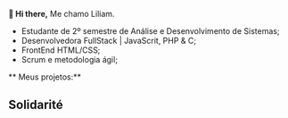   **👋 Hi there,**
  Me chamo Liliam.
  - Estudante de 2º semestre de Análise e Desenvolvimento de Sistemas;
  - Desenvolvedora FullStack | JavaScrit, PHP & C;
  - FrontEnd HTML/CSS;
  - Scrum e metodologia ágil;


 ** Meus projetos:**
## Solidarité
<!---
LiliamLtx/LiliamLtx is a ✨ special ✨ repository because its `README.md` (this file) appears on your GitHub profile.
You can click the Preview link to take a look at your changes.
--->
